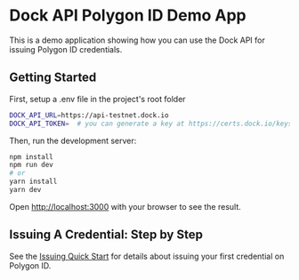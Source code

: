 # Dock API Polygon ID Demo App

This is a demo application showing how you can use the Dock API for issuing Polygon ID credentials.

## Getting Started

First, setup a .env file in the project's root folder

```bash
DOCK_API_URL=https://api-testnet.dock.io
DOCK_API_TOKEN=  # you can generate a key at https://certs.dock.io/keys
```

Then, run the development server:

```bash
npm install
npm run dev
# or
yarn install
yarn dev
```

Open [http://localhost:3000](http://localhost:3000) with your browser to see the result.

## Issuing A Credential: Step by Step

See the [Issuing Quick Start](docs/IssuingQuickStart.md) for details about issuing your first credential on Polygon ID.